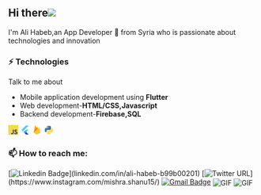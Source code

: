 ## Hi there<img src="https://github.com/TheDudeThatCode/TheDudeThatCode/blob/master/Assets/Hi.gif" width="29px"> 

I'm Ali Habeb,an App Developer :iphone: from Syria who is passionate about technologies and innovation


### ⚡ Technologies
Talk to me about
- Mobile application development using **Flutter**
- Web development-**HTML/CSS,Javascript**
- Backend development-**Firebase,SQL**


<code><img height="20" src="https://raw.githubusercontent.com/github/explore/80688e429a7d4ef2fca1e82350fe8e3517d3494d/topics/javascript/javascript.png"></code>
<code><img height="20" src="https://raw.githubusercontent.com/github/explore/80688e429a7d4ef2fca1e82350fe8e3517d3494d/topics/flutter/flutter.png"></code>
<code><img height="20" src="https://raw.githubusercontent.com/github/explore/80688e429a7d4ef2fca1e82350fe8e3517d3494d/topics/firebase/firebase.png"></code>
<code><img height="20" src="https://raw.githubusercontent.com/github/explore/80688e429a7d4ef2fca1e82350fe8e3517d3494d/topics/python/python.png"></code>





###  📫 How to reach me:
 
[![Linkedin Badge]([https://img.shields.io/badge/-AliHabe-blue?style=flat-square&logo=Linkedin&logoColor=white&link=https://www.linkedin.com/in/ali-habeb-b99b00201/](https://www.linkedin.com/in/ali-habeb-b99b00201/))](linkedin.com/in/ali-habeb-b99b00201)
[![Twitter URL](https://img.shields.io/twitter/url?color=%23fb3958&label=follow&logo=instagram&logoColor=%23fb3958&style=flat-square&url=https%3A%2F%2Fwww.instagram.com%2Falejorc_)](https://www.instagram.com/mishra.shanu15/)
[![Gmail Badge](https://img.shields.io/badge/Gmail-c14438?style=flat-square&logo=Gmail&logoColor=white&link=mailto:eagle6ray6@gmail.com)](mailto:eagle6ray6@gmail.com)
<img align="center" alt="GIF" src="https://media.giphy.com/media/RK5KD6UcUpAt92zZvt/giphy.gif" />
<img align="center" alt="GIF" src="https://media.giphy.com/media/hrSFdM4rg8VFpXyz2m/giphy.gif" />
 





